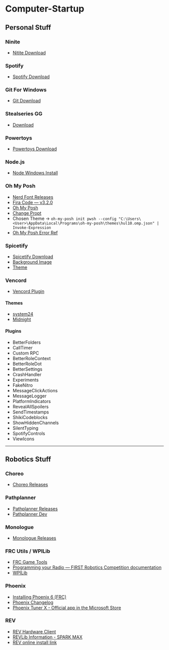 # Computer-Startup

## Personal Stuff

### Ninite

- [Nitite Download](<https://ninite.com/.net8-.netx8-7zip-adoptjava8-adoptjavax11-adoptjavax17-adoptjavax21-adoptjavax8-adoptjdk8-adoptjdkx11-adoptjdkx17-adoptjdkx21-adoptjdkx8-blender-chrome-correttojdk8-correttojdkx11-correttojdkx17-correttojdkx21-correttojdkx8-discord-everything-firefox-gimp-malwarebytes-notepadplusplus-putty-python-python3-pythonx3-sharex-steam-vlc-vscode-windirstat-zoom/>)

### Spotify

- [Spotify Download](<https://www.spotify.com/us/download/windows/>)

### Git For Windows

- [Git Download](<https://git-scm.com/download/win>)

### Stealseries GG
- [Download](https://steelseries.com/gg/download/)

### Powertoys

- [Powertoys Download](<https://apps.microsoft.com/store/detail/XP89DCGQ3K6VLD?ocid=pdpshare>)

### Node.js

- [Node Windows Install](<https://nodejs.org/en/download>)

### Oh My Posh

- [Nerd Font Releases](<https://github.com/ryanoasis/nerd-fonts/releases/latest>)
- [Fira Code &mdash; v3.2.0](<https://github.com/ryanoasis/nerd-fonts/releases/download/v3.2.0/FiraCode.zip>)
- [Oh My Posh](<https://apps.microsoft.com/store/detail/XP8K0HKJFRXGCK?ocid=pdpshare>)
- [Change Propt](<https://ohmyposh.dev/docs/installation/prompt>)
- Chosen Theme -> `oh-my-posh init pwsh --config "C:\Users\<User>\AppData\Local\Programs\oh-my-posh\themes\hul10.omp.json" | Invoke-Expression`
- [Oh My Posh Error Ref](<https://stackoverflow.com/questions/75499007/get-psreadlinekeyhandler-a-parameter-cannot-be-found-that-matches-parameter-na>)

### Spicetify

- [Spicetify Download](<https://spicetify.app/docs/advanced-usage/installation/>)
- [Background Image](<https://i.imgur.com/Wl2D0h0.png>)
- [Theme](<https://github.com/Comfy-Themes/Spicetify>)

### Vencord

- [Vencord Plugin](https://vencord.dev/download/)

#### Themes
- [system24](https://github.com/refact0r/system24)
- [Midnight](https://github.com/refact0r/midnight-discord)

#### Plugins
- BetterFolders
- CallTimer
- Custom RPC
- BetterRoleContext
- BetterRoleDot
- BetterSettings
- CrashHandler
- Experiments
- FakeNitro
- MessageClickActions
- MessageLogger
- PlatformIndicators
- RevealAllSpoilers
- SendTimestamps
- ShikiCodeblocks
- ShowHiddenChannels
- SilentTyping
- SpotifyControls
- ViewIcons
  
---

## Robotics Stuff

### Choreo

- [Choreo Releases](<https://github.com/SleipnirGroup/Choreo/releases/latest>)

### Pathplanner

- [Pathplanner Releases](<https://github.com/mjansen4857/pathplanner/releases/latest>)
- [Pathplanner Dev](<https://pathplanner.dev/home.html>)

### Monologue

- [Monologue Releases](<https://github.com/shueja/Monologue/wiki>)

### FRC Utils / WPILib

- [FRC Game Tools](<https://www.ni.com/en/support/downloads/drivers/download.frc-game-tools.html#500107>)
- [Programming your Radio &mdash; FIRST Robotics Competition documentation](<https://docs.wpilib.org/en/stable/docs/zero-to-robot/step-3/radio-programming.html#prerequisites>)
- [WPILib](<https://github.com/wpilibsuite/allwpilib/releases/latest>)

### Phoenix

- [Installing Phoenix 6 (FRC)](<https://v6.docs.ctr-electronics.com/en/latest/docs/installation/installation-frc.html>)
- [Phoenix Changelog](<https://api.ctr-electronics.com/changelog>)
- [Phoenix Tuner X - Official app in the Microsoft Store](<https://apps.microsoft.com/detail/9NVV4PWDW27Z?hl=en-us&gl=US>)

### REV

- [REV Hardware Client](<https://docs.revrobotics.com/rev-hardware-client/>)
- [REVLib Information - SPARK MAX](<https://docs.revrobotics.com/sparkmax/software-resources/spark-max-api-information>)
- [REV online install link](<https://software-metadata.revrobotics.com/REVLib-2024.json>)
  

